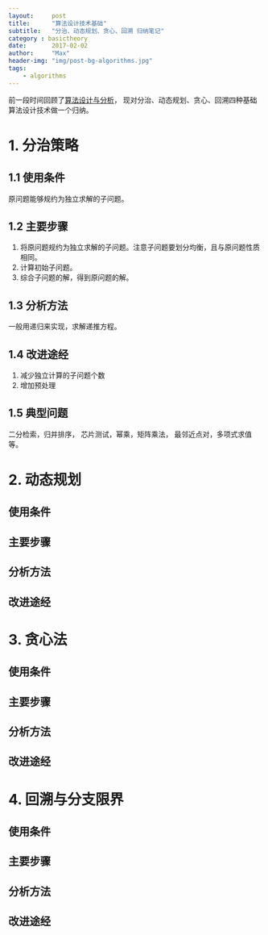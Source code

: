 ```yaml
---
layout:     post
title:      "算法设计技术基础"
subtitle:   "分治、动态规划、贪心、回溯 归纳笔记"
category : basictheory
date:       2017-02-02
author:     "Max"
header-img: "img/post-bg-algorithms.jpg"
tags:
    - algorithms
---
```


前一段时间回顾了[算法设计与分析](https://www.coursera.org/learn/algorithms/home/welcome)，
现对分治、动态规划、贪心、回溯四种基础算法设计技术做一个归纳。


# 1. 分治策略

## 1.1 使用条件

原问题能够规约为独立求解的子问题。

## 1.2 主要步骤

1. 将原问题规约为独立求解的子问题。注意子问题要划分均衡，且与原问题性质相同。
2. 计算初始子问题。
3. 综合子问题的解，得到原问题的解。

## 1.3 分析方法

一般用递归来实现，求解递推方程。

## 1.4 改进途经

1. 减少独立计算的子问题个数
2. 增加预处理

## 1.5 典型问题

二分检索，归并排序， 芯片测试，幂乘，矩阵乘法， 最邻近点对，多项式求值等。

# 2. 动态规划
## 使用条件
## 主要步骤
## 分析方法
## 改进途经

# 3. 贪心法
## 使用条件
## 主要步骤
## 分析方法
## 改进途经

# 4. 回溯与分支限界
## 使用条件
## 主要步骤
## 分析方法
## 改进途经

